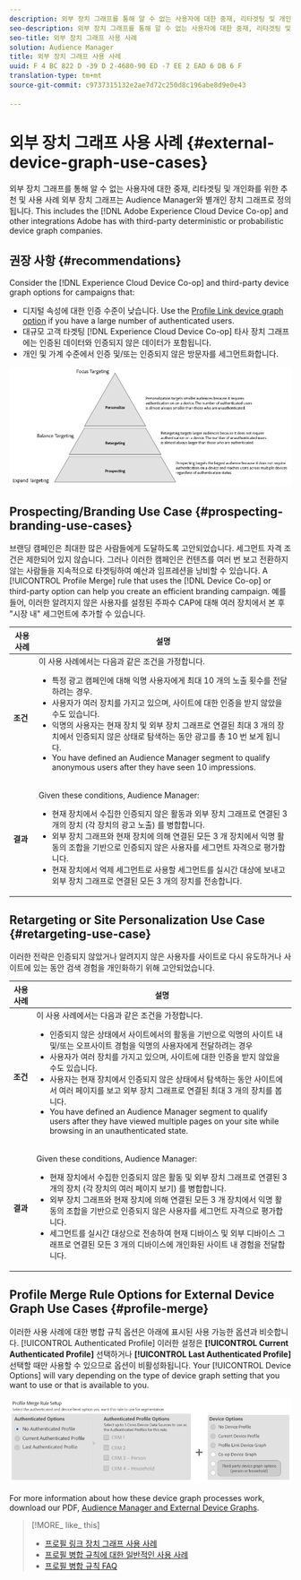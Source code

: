 ```yaml
---
description: 외부 장치 그래프를 통해 알 수 없는 사용자에 대한 중재, 리타겟팅 및 개인화를 위한 추천 및 사용 사례 외부 장치 그래프는 Audience Manager와 별개인 장치 그래프로 정의됩니다. 여기에는 Adobe가 타사 Determinalist 또는 Probabilistic 디바이스 그래프 회사와 체결한 Adobe Experience Cloud Device Co-op 및 기타 통합이 포함됩니다.
seo-description: 외부 장치 그래프를 통해 알 수 없는 사용자에 대한 중재, 리타겟팅 및 개인화를 위한 추천 및 사용 사례 외부 장치 그래프는 Audience Manager와 별개인 장치 그래프로 정의됩니다. 여기에는 Adobe가 타사 Determinalist 또는 Probabilistic 디바이스 그래프 회사와 체결한 Adobe Experience Cloud Device Co-op 및 기타 통합이 포함됩니다.
seo-title: 외부 장치 그래프 사용 사례
solution: Audience Manager
title: 외부 장치 그래프 사용 사례
uuid: F 4 BC 822 D -39 D 2-4680-90 ED -7 EE 2 EAD 6 DB 6 F
translation-type: tm+mt
source-git-commit: c9737315132e2ae7d72c250d8c196abe8d9e0e43

---
```



# 외부 장치 그래프 사용 사례 {#external-device-graph-use-cases}

외부 장치 그래프를 통해 알 수 없는 사용자에 대한 중재, 리타겟팅 및 개인화를 위한 추천 및 사용 사례 외부 장치 그래프는 Audience Manager와 별개인 장치 그래프로 정의됩니다. This includes the [!DNL Adobe Experience Cloud Device Co-op] and other integrations Adobe has with third-party deterministic or probabilistic device graph companies.

## 권장 사항 {#recommendations}

Consider the [!DNL Experience Cloud Device Co-op] and third-party device graph options for campaigns that:

* 디지털 속성에 대한 인증 수준이 낮습니다. Use the [Profile Link device graph option](../../features/profile-merge-rules/merge-rule-definitions.md#device-options) if you have a large number of authenticated users.
* 대규모 고객 타겟팅 [!DNL Experience Cloud Device Co-op] 타사 장치 그래프에는 인증된 데이터와 인증되지 않은 데이터가 포함됩니다.
* 개인 및 가계 수준에서 인증 및/또는 인증되지 않은 방문자를 세그먼트화합니다.

![](assets/merge-rule-triangle1.png)

## Prospecting/Branding Use Case {#prospecting-branding-use-cases}

브랜딩 캠페인은 최대한 많은 사람들에게 도달하도록 고안되었습니다. 세그먼트 자격 조건은 제한되어 있지 않습니다. 그러나 이러한 캠페인은 컨텐츠를 여러 번 보고 전환하지 않는 사람들을 지속적으로 타겟팅하여 예산과 임프레션을 낭비할 수 있습니다. A [!UICONTROL Profile Merge] rule that uses the [!DNL Device Co-op] or third-party option can help you create an efficient branding campaign. 예를 들어, 이러한 알려지지 않은 사용자를 설정된 주파수 CAP에 대해 여러 장치에서 본 후 &quot;시장 내&quot; 세그먼트에 추가할 수 있습니다.

<table id="table_00F6EED172574E80A38CADA8A92A23B1"> 
 <thead> 
  <tr> 
   <th colname="col1" class="entry"> 사용 사례 </th> 
   <th colname="col2" class="entry"> 설명 </th> 
  </tr> 
 </thead>
 <tbody> 
  <tr> 
   <td colname="col1"> <p> <b>조건</b> </p> </td> 
   <td colname="col2">이 사용 사례에서는 다음과 같은 조건을 가정합니다. <p> 
     <ul id="ul_F5CA7EE525774F7EBA5FBB5F94E4EDC8"> 
      <li id="li_81AE304924724146A24FAB5B6533AD8E">특정 광고 캠페인에 대해 익명 사용자에게 최대 10 개의 노출 횟수를 전달하려는 경우. </li> 
      <li id="li_E371F989735245B0B82433DE240D56D0">사용자가 여러 장치를 가지고 있으며, 사이트에 대한 인증을 받지 않았을 수도 있습니다. </li> 
      <li id="li_9231ABE15CA249E6B79D8BF0E511FD33">익명의 사용자는 현재 장치 및 외부 장치 그래프로 연결된 최대 3 개의 장치에서 인증되지 않은 상태로 탐색하는 동안 광고를 총 10 번 보게 됩니다. </li> 
      <li id="li_8C276C07019C49EFA3A0D0D54CF73C31">You have defined an <span class="keyword"> Audience Manager</span> segment to qualify anonymous users after they have seen 10 impressions. </li> 
     </ul> </p> </td> 
  </tr> 
  <tr> 
   <td colname="col1"> <p> <b>결과</b> </p> </td> 
   <td colname="col2"> <p>Given these conditions, <span class="keyword"> Audience Manager</span>: </p> <p> 
     <ul id="ul_8E988B1005324526BC6DC6637BBACCFB"> 
      <li id="li_C9DD546754914BACB8F4C92C7D4ED70E">현재 장치에서 수집한 인증되지 않은 활동과 외부 장치 그래프로 연결된 3 개의 장치 (각 장치의 광고 노출) 를 병합합니다. </li> 
      <li id="li_FB55CB9116074525BA30FF062D1136AE">외부 장치 그래프와 현재 장치에 의해 연결된 모든 3 개 장치에서 익명 활동의 조합을 기반으로 인증되지 않은 사용자를 세그먼트 자격으로 평가합니다. </li> 
      <li id="li_B28EB32F718145A7ABBDAC0AF75E2AFC">현재 장치에서 억제 세그먼트로 사용할 세그먼트를 실시간 대상에 보내고 외부 장치 그래프로 연결된 모든 3 개의 장치를 전송합니다. </li> 
     </ul> </p> </td> 
  </tr> 
 </tbody> 
</table>

## Retargeting or Site Personalization Use Case {#retargeting-use-case}

이러한 전략은 인증되지 않았거나 알려지지 않은 사용자를 사이트로 다시 유도하거나 사이트에 있는 동안 검색 경험을 개인화하기 위해 고안되었습니다.

<table id="table_0EE2052AA3E744B3B76036FC06B5A453"> 
 <thead> 
  <tr> 
   <th colname="col1" class="entry"> 사용 사례 </th> 
   <th colname="col2" class="entry"> 설명 </th> 
  </tr> 
 </thead>
 <tbody> 
  <tr> 
   <td colname="col1"> <p> <b>조건</b> </p> </td> 
   <td colname="col2">이 사용 사례에서는 다음과 같은 조건을 가정합니다. <p> 
     <ul id="ul_FD0B869B4AF3453FAEC9BA3A45ABF039"> 
      <li id="li_8E30BAED42E94AB3B81FCB1C7464E5FC">인증되지 않은 상태에서 사이트에서의 활동을 기반으로 익명의 사이트 내 및/또는 오프사이트 경험을 익명의 사용자에게 전달하려는 경우 </li> 
      <li id="li_3DBE53BA94324F1BA1C52A37AD4E426C">사용자가 여러 장치를 가지고 있으며, 사이트에 대한 인증을 받지 않았을 수도 있습니다. </li> 
      <li id="li_F867AFBDC1A54CD6A68AB0EC196E27C9">사용자는 현재 장치에서 인증되지 않은 상태에서 탐색하는 동안 사이트에서 여러 페이지를 보고 외부 장치 그래프로 연결된 최대 3 개의 장치를 봅니다. </li> 
      <li id="li_7E35D77949CE4E69BD51655AA4C40BEE">You have defined an <span class="keyword"> Audience Manager</span> segment to qualify users after they have viewed multiple pages on your site while browsing in an unauthenticated state. </li> 
     </ul> </p> </td> 
  </tr> 
  <tr> 
   <td colname="col1"> <p> <b>결과</b> </p> </td> 
   <td colname="col2"> <p>Given these conditions, <span class="wintitle"> Audience Manager</span>: </p> <p> 
     <ul id="ul_301339426B0643B295DC5B17E1939CFB"> 
      <li id="li_7E8BC3B179804F4A929497DE81E76911">현재 장치에서 수집한 인증되지 않은 활동 및 외부 장치 그래프로 연결된 3 개의 장치 (각 장치의 여러 페이지 보기) 를 병합합니다. </li> 
      <li id="li_803EFD58AA124A5BBC8279C4DC695544">외부 장치 그래프와 현재 장치에 의해 연결된 모든 3 개 장치에서 익명 활동의 조합을 기반으로 인증되지 않은 사용자를 세그먼트 자격으로 평가합니다. </li> 
      <li id="li_98D749268CC5456CBC9CF3BF5EB91BA8">세그먼트를 실시간 대상으로 전송하여 현재 디바이스 및 외부 디바이스 그래프로 연결된 모든 3 개의 디바이스에 개인화된 사이트 내 경험을 전달합니다. </li>
     </ul> </p> </td>
  </tr>
 </tbody>
</table>

## Profile Merge Rule Options for External Device Graph Use Cases {#profile-merge}

이러한 사용 사례에 대한 병합 규칙 옵션은 아래에 표시된 사용 가능한 옵션과 비슷합니다. [!UICONTROL Authenticated Profile] 이러한 설정은 **[!UICONTROL Current Authenticated Profile]** 선택하거나 **[!UICONTROL Last Authenticated Profile]** 선택할 때만 사용할 수 있으므로 옵션이 비활성화됩니다. Your [!UICONTROL Device Options] will vary depending on the type of device graph setting that you want to use or that is available to you.

![](assets/merge-rules-external.png)

For more information about how these device graph processes work, download our PDF, [Audience Manager and External Device Graphs](https://marketing.adobe.com/resources/help/en_US/aam/downloads/AAM_Device_Graphs.pdf).

>[!MORE_ like_ this]
>
>* [프로필 링크 장치 그래프 사용 사례](../../features/profile-merge-rules/profile-link-use-case.md)
>* [프로필 병합 규칙에 대한 일반적인 사용 사례](../../features/profile-merge-rules/merge-rule-targeting-options.md)
>* [프로필 병합 규칙 FAQ](../../faq/faq-profile-merge.md)

